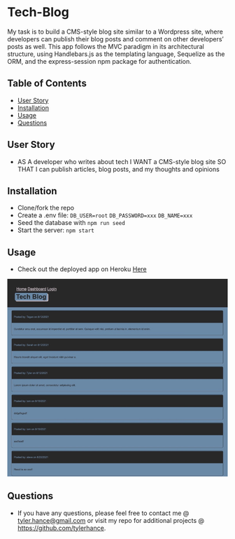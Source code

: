 # Tech-Blog
My task is to build a CMS-style blog site similar to a Wordpress site, where developers can publish their blog posts and comment on other developers’ posts as well. This app follows the MVC paradigm in its architectural structure, using Handlebars.js as the templating language, Sequelize as the ORM, and the express-session npm package for authentication.

## Table of Contents
* [User Story](#userstory)
* [Installation](#installation)
* [Usage](#usage)
* [Questions](#questions)

<h2>User Story</h2>

*   AS A developer who writes about tech
I WANT a CMS-style blog site
SO THAT I can publish articles, blog posts, and my thoughts and opinions

<h2>Installation</h2>

* Clone/fork the repo
* Create a .env file:
    `DB_USER=root`
    `DB_PASSWORD=xxx`
    `DB_NAME=xxx`
* Seed the database with `npm run seed`
* Start the server: `npm start`

<h2>Usage</h2>

* Check out the deployed app on Heroku [Here](https://sleepy-beyond-53728.herokuapp.com/)<br>
<img src="/public/assets/images/techblog.jpeg">

<h2>Questions</h2>

* If you have any questions, please feel free to contact me @ tyler.hance@gmail.com or visit my repo for additional projects @ https://github.com/tylerhance.